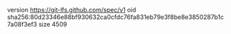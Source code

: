 version https://git-lfs.github.com/spec/v1
oid sha256:80d23346e88bf930632ca0cfdc76fa831eb79e3f8be8e3850287b1c7a08f3ef3
size 4509
